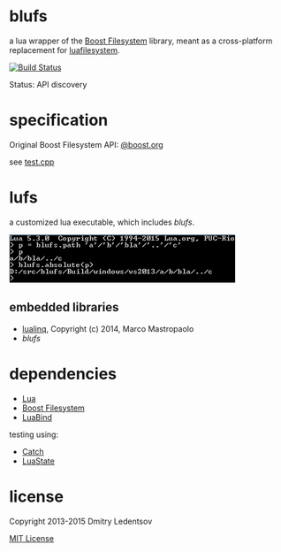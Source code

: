 blufs
=====

a lua wrapper of the [Boost Filesystem](http://www.boost.org/doc/libs/1_57_0/libs/filesystem/doc/reference.html) library, meant as a cross-platform replacement for [luafilesystem](http://keplerproject.github.io/luafilesystem/).

[![Build Status](https://travis-ci.org/d-led/blufs.png?branch=master)](https://travis-ci.org/d-led/blufs)

Status: API discovery

specification
=============

Original Boost Filesystem API: [@boost.org](http://www.boost.org/doc/libs/1_57_0/libs/filesystem/doc/reference.html)

see [test.cpp](./test.cpp)

lufs
====

a customized lua executable, which includes *blufs*.

![lufs](doc/img/lufs.png)

embedded libraries
------------------

- [lualinq](https://github.com/xanathar/lualinq.git), Copyright (c) 2014, Marco Mastropaolo
- *blufs*
 

dependencies
============

- [Lua](http://www.lua.org/)
- [Boost Filesystem](http://www.boost.org/doc/libs/1_47_0/libs/filesystem/v3/doc/reference.html)
- [LuaBind](http://www.rasterbar.com/products/luabind/docs.html)

testing using:
- [Catch](https://github.com/philsquared/Catch)
- [LuaState](https://github.com/AdUki/LuaState)

license
=======

Copyright 2013-2015 Dmitry Ledentsov

[MIT License](http://opensource.org/licenses/MIT)
